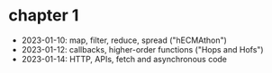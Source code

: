 # chapter 1

- 2023-01-10: map, filter, reduce, spread ("hECMAthon")
- 2023-01-12: callbacks, higher-order functions ("Hops and Hofs")
- 2023-01-14: HTTP, APIs, fetch and asynchronous code

